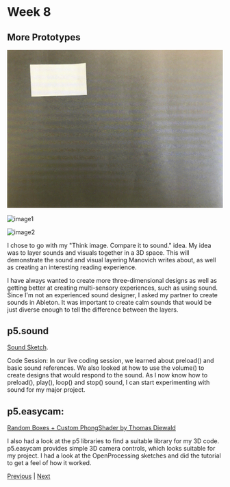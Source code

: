 # Week 8

## More Prototypes

![This is a gif](https://github.com/KristineGudmundsen/CodeWords/raw/master/SKO/Week_08/LayersGif.gif)

![image1](https://github.com/KristineGudmundsen/CodeWords/raw/master/SKO/Week_08/Layers.png)

![image2](https://github.com/KristineGudmundsen/CodeWords/raw/master/SKO/Week_08/3D.png)

I chose to go with my "Think image. Compare it to sound." idea. My idea was to layer sounds and visuals together in a 3D space. This will demonstrate the sound and visual layering Manovich writes about, as well as creating an interesting reading experience. 

I have always wanted to create more three-dimensional designs as well as getting better at creating multi-sensory experiences, such as using sound. Since I'm not an experienced sound designer, I asked my partner to create sounds in Ableton. It was important to create calm sounds that would be just diverse enough to tell the difference between the layers.

## p5.sound
[Sound Sketch](https://kristinegudmundsen.github.io/CodeWords/SKO/Week_08/SoundTorus/).

Code Session:
In our live coding session, we learned about preload() and basic sound references. We also looked at how to use the volume() to create designs that would respond to the sound. As I now know how to preload(), play(), loop() and stop() sound, I can start experimenting with sound for my major project.

## p5.easycam:
[Random Boxes + Custom PhongShader by Thomas Diewald](https://www.openprocessing.org/sketch/493904)

I also had a look at the p5 libraries to find a suitable library for my 3D code. p5.easycam provides simple 3D camera controls, which looks suitable for my project. I had a look at the OpenProcessing sketches and did the tutorial to get a feel of how it worked. 

[Previous](https://github.com/KristineGudmundsen/CodeWords/tree/master/SKO/Week_07) | [Next](https://github.com/KristineGudmundsen/CodeWords/tree/master/SKO/Week_09)
